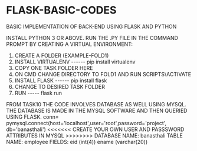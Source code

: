 # FLASK-BASIC-CODES
BASIC IMPLEMENTATION OF BACK-END USING FLASK AND PYTHON

INSTALL PYTHON 3 OR ABOVE. RUN THE .PY FILE IN THE COMMAND PROMPT BY CREATING A VIRTUAL ENVIRONMENT:
1. CREATE A FOLDER (EXAMPLE-FOLD1)
2. INSTALL VIRTUALENV ------  pip install virtualenv 
3. COPY ONE TASK FOLDER HERE
4. ON CMD CHANGE DIRECTORY TO FOLD1 AND RUN SCRIPTS\ACTIVATE
5. INSTALL FLASK ------ pip install flask
6. CHANGE TO DESIRED TASK FOLDER
7. RUN ----- flask run



FROM TASK10 THE CODE INVOLVES DATABASE AS WELL USING MYSQL. THE DATABASE IS MADE IN THE MYSQL SOFTWARE AND THEN QUERIED USING FLASK.
conn= pymysql.connect(host='localhost',user='root',password='project', db='banasthali')
<<<<<<<     CREATE YOUR OWN USER AND PASSSWORD ATTRIBUTES IN MYSQL      >>>>>>>>
DATABASE NAME: banasthali
TABLE NAME: employee
FIELDS:
eid (int(4))
ename (varchar(20))
